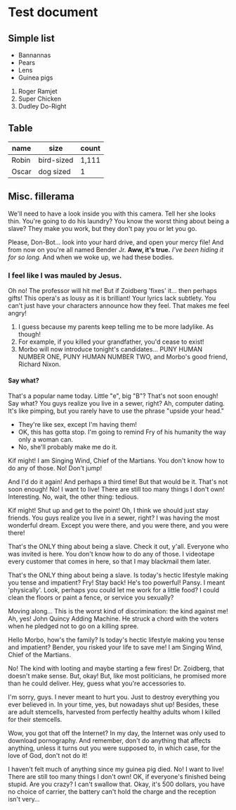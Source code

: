 # Test document

## Simple list

-   Bannannas
-   Pears
-   Lens
-   Guinea pigs

1.  Roger Ramjet
1.  Super Chicken
1.  Dudley Do-Right

## Table

| name  | size       | count |
| ----- | ---------- | ----- |
| Robin | bird-sized | 1,111 |
| Oscar | dog sized  | 1     |

## Misc. fillerama

We'll need to have a look inside you with this camera. Tell her she looks thin. You're going to do his laundry? You know the worst thing about being a slave? They make you work, but they don't pay you or let you go.

Please, Don-Bot… look into your hard drive, and open your mercy file! And from now on you're all named Bender Jr. **Aww, it's true.** _I've been hiding it for so long._ And when we woke up, we had these bodies.

### I feel like I was mauled by Jesus.

Oh no! The professor will hit me! But if Zoidberg 'fixes' it… then perhaps gifts! This opera's as lousy as it is brilliant! Your lyrics lack subtlety. You can't just have your characters announce how they feel. That makes me feel angry!

1.  I guess because my parents keep telling me to be more ladylike. As though!
2.  For example, if you killed your grandfather, you'd cease to exist!
3.  Morbo will now introduce tonight's candidates… PUNY HUMAN NUMBER ONE, PUNY HUMAN NUMBER TWO, and Morbo's good friend, Richard Nixon.

#### Say what?

That's a popular name today. Little "e", big "B"? That's not soon enough! Say what? You guys realize you live in a sewer, right? Ah, computer dating. It's like pimping, but you rarely have to use the phrase "upside your head."

-   They're like sex, except I'm having them!
-   OK, this has gotta stop. I'm going to remind Fry of his humanity the way only a woman can.
-   No, she'll probably make me do it.

Kif might! I am Singing Wind, Chief of the Martians. You don't know how to do any of those. No! Don't jump!

And I'd do it again! And perhaps a third time! But that would be it. That's not soon enough! No! I want to live! There are still too many things I don't own! Interesting. No, wait, the other thing: tedious.

Kif might! Shut up and get to the point! Oh, I think we should just stay friends. You guys realize you live in a sewer, right? I was having the most wonderful dream. Except you were there, and you were there, and you were there!

That's the ONLY thing about being a slave. Check it out, y'all. Everyone who was invited is here. You don't know how to do any of those. I videotape every customer that comes in here, so that I may blackmail them later.

That's the ONLY thing about being a slave. Is today's hectic lifestyle making you tense and impatient? Fry! Stay back! He's too powerful! Pansy. I meant 'physically'. Look, perhaps you could let me work for a little food? I could clean the floors or paint a fence, or service you sexually?

Moving along… This is the worst kind of discrimination: the kind against me! Ah, yes! John Quincy Adding Machine. He struck a chord with the voters when he pledged not to go on a killing spree.

Hello Morbo, how's the family? Is today's hectic lifestyle making you tense and impatient? Bender, you risked your life to save me! I am Singing Wind, Chief of the Martians.

No! The kind with looting and maybe starting a few fires! Dr. Zoidberg, that doesn't make sense. But, okay! But, like most politicians, he promised more than he could deliver. Hey, guess what you're accessories to.

I'm sorry, guys. I never meant to hurt you. Just to destroy everything you ever believed in. In your time, yes, but nowadays shut up! Besides, these are adult stemcells, harvested from perfectly healthy adults whom I killed for their stemcells.

Wow, you got that off the Internet? In my day, the Internet was only used to download pornography. And remember, don't do anything that affects anything, unless it turns out you were supposed to, in which case, for the love of God, don't not do it!

I haven't felt much of anything since my guinea pig died. No! I want to live! There are still too many things I don't own! OK, if everyone's finished being stupid. Are you crazy? I can't swallow that. Okay, it's 500 dollars, you have no choice of carrier, the battery can't hold the charge and the reception isn't very…
